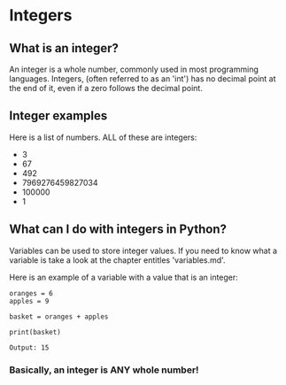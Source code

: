 # Integers

## What is an integer?

An integer is a whole number, commonly used in most programming languages. Integers, (often referred to as an 'int') has no decimal point at the end of it, even if a zero follows the decimal point. 

## Integer examples

Here is a list of numbers. ALL of these are integers:

- 3
- 67
- 492
- 7969276459827034
- 100000
- 1

## What can I do with integers in Python?

Variables can be used to store integer values. If you need to know what a variable is take a look at the chapter entitles 'variables.md'.

Here is an example of a variable with a value that is an integer:

<pre><code>oranges = 6
apples = 9

basket = oranges + apples

print(basket)

Output: 15</code></pre>

### Basically, an integer is ANY whole number!
